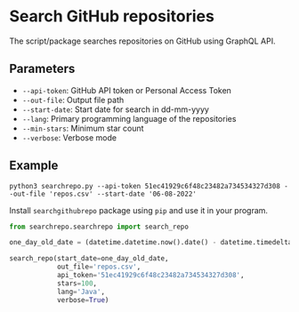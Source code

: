 # Search GitHub repositories
The script/package searches repositories on GitHub using GraphQL API. 

## Parameters
- `--api-token`: GitHub API token or Personal Access Token
- `--out-file`: Output file path
- `--start-date`: Start date for search in dd-mm-yyyy
- `--lang`: Primary programming language of the repositories
- `--min-stars`: Minimum star count 
- `--verbose`: Verbose mode 

## Example
```shell
python3 searchrepo.py --api-token 51ec41929c6f48c23482a734534327d308 --out-file 'repos.csv' --start-date '06-08-2022'
```

Install `searchgithubrepo` package using `pip` and use it in your program.
```python
from searchrepo.searchrepo import search_repo

one_day_old_date = (datetime.datetime.now().date() - datetime.timedelta(days=1))

search_repo(start_date=one_day_old_date,
            out_file='repos.csv',
            api_token='51ec41929c6f48c23482a734534327d308',
            stars=100,
            lang='Java', 
            verbose=True)
```